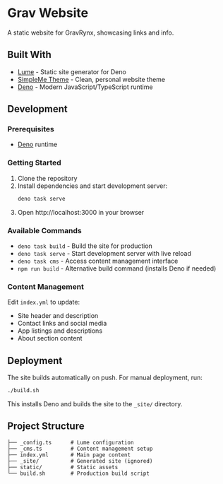 # Grav Website

A static website for GravRynx, showcasing links and info.

## Built With

- [Lume](https://lume.land) - Static site generator for Deno
- [SimpleMe Theme](https://github.com/lumeland/theme-simple-me) - Clean, personal website theme
- [Deno](https://deno.land) - Modern JavaScript/TypeScript runtime

## Development

### Prerequisites

- [Deno](https://deno.land) runtime

### Getting Started

1. Clone the repository
2. Install dependencies and start development server:
   ```bash
   deno task serve
   ```
3. Open http://localhost:3000 in your browser

### Available Commands

- `deno task build` - Build the site for production
- `deno task serve` - Start development server with live reload
- `deno task cms` - Access content management interface
- `npm run build` - Alternative build command (installs Deno if needed)

### Content Management

Edit `index.yml` to update:
- Site header and description
- Contact links and social media
- App listings and descriptions
- About section content

## Deployment

The site builds automatically on push. For manual deployment, run:

```bash
./build.sh
```

This installs Deno and builds the site to the `_site/` directory.

## Project Structure

```
├── _config.ts      # Lume configuration
├── _cms.ts         # Content management setup
├── index.yml       # Main page content
├── _site/          # Generated site (ignored)
├── static/         # Static assets
└── build.sh        # Production build script
```